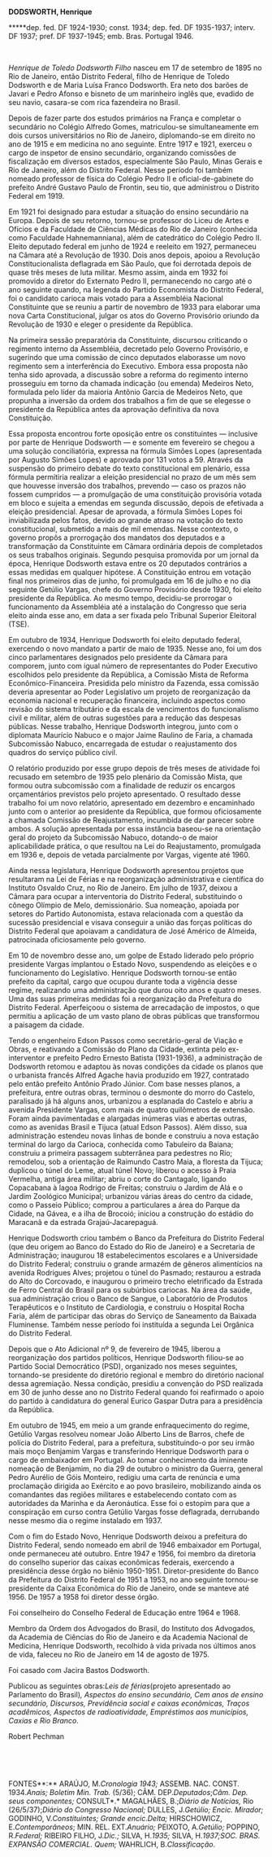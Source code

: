 **DODSWORTH, Henrique**

**\***dep. fed. DF 1924-1930; const. 1934; dep. fed. DF 1935-1937;
interv. DF 1937; pref. DF 1937-1945; emb. Bras. Portugal 1946.

 

*Henrique de Toledo Dodsworth Filho* nasceu em 17 de setembro de 1895 no
Rio de Janeiro, então Distrito Federal, filho de Henrique de Toledo
Dodsworth e de Maria Luísa Franco Dodsworth. Era neto dos barões de
Javari e Pedro Afonso e bisneto de um marinheiro inglês que, evadido de
seu navio, casara-se com rica fazendeira no Brasil.

Depois de fazer parte dos estudos primários na França e completar o
secundário no Colégio Alfredo Gomes, matriculou-se simultaneamente em
dois cursos universitários no Rio de Janeiro, diplomando-se em direito
no ano de 1915 e em medicina no ano seguinte. Entre 1917 e 1921, exerceu
o cargo de inspetor de ensino secundário, organizando comissões de
fiscalização em diversos estados, especialmente São Paulo, Minas Gerais
e Rio de Janeiro, além do Distrito Federal. Nesse período foi também
nomeado professor de física do Colégio Pedro II e oficial-de-gabinete do
prefeito André Gustavo Paulo de Frontin, seu tio, que administrou o
Distrito Federal em 1919.

Em 1921 foi designado para estudar a situação do ensino secundário na
Europa. Depois de seu retorno, tornou-se professor do Liceu de Artes e
Ofícios e da Faculdade de Ciências Médicas do Rio de Janeiro (conhecida
como Faculdade Hahnemanniana), além de catedrático do Colégio Pedro II.
Eleito deputado federal em junho de 1924 e reeleito em 1927, permaneceu
na Câmara até a Revolução de 1930. Dois anos depois, apoiou a Revolução
Constitucionalista deflagrada em São Paulo, que foi derrotada depois de
quase três meses de luta militar. Mesmo assim, ainda em 1932 foi
promovido a diretor do Externato Pedro II, permanecendo no cargo até o
ano seguinte quando, na legenda do Partido Economista do Distrito
Federal, foi o candidato carioca mais votado para a Assembléia Nacional
Constituinte que se reuniu a partir de novembro de 1933 para elaborar
uma nova Carta Constitucional, julgar os atos do Governo Provisório
oriundo da Revolução de 1930 e eleger o presidente da República.

Na primeira sessão preparatória da Constituinte, discursou criticando o
regimento interno da Assembléia, decretado pelo Governo Provisório, e
sugerindo que uma comissão de cinco deputados elaborasse um novo
regimento sem a interferência do Executivo. Embora essa proposta não
tenha sido aprovada, a discussão sobre a reforma do regimento interno
prosseguiu em torno da chamada indicação (ou emenda) Medeiros Neto,
formulada pelo líder da maioria Antônio Garcia de Medeiros Neto, que
propunha a inversão da ordem dos trabalhos a fim de que se elegesse o
presidente da República antes da aprovação definitiva da nova
Constituição.

Essa proposta encontrou forte oposição entre os constituintes —
inclusive por parte de Henrique Dodsworth — e somente em fevereiro se
chegou a uma solução conciliatória, expressa na fórmula Simões Lopes
(apresentada por Augusto Simões Lopes) e aprovada por 131 votos a 59.
Através da suspensão do primeiro debate do texto constitucional em
plenário, essa fórmula permitiria realizar a eleição presidencial no
prazo de um mês sem que houvesse inversão dos trabalhos, prevendo — caso
os prazos não fossem cumpridos — a promulgação de uma constituição
provisória votada em bloco e sujeita a emendas em segunda discussão,
depois de efetivada a eleição presidencial. Apesar de aprovada, a
fórmula Simões Lopes foi inviabilizada pelos fatos, devido ao grande
atraso na votação do texto constitucional, submetido a mais de mil
emendas. Nesse contexto, o governo propôs a prorrogação dos mandatos dos
deputados e a transformação da Constituinte em Câmara ordinária depois
de completados os seus trabalhos originais. Segundo pesquisa promovida
por um jornal da época, Henrique Dodsworth estava entre os 20 deputados
contrários a essas medidas em qualquer hipótese. A Constituição entrou
em votação final nos primeiros dias de junho, foi promulgada em 16 de
julho e no dia seguinte Getúlio Vargas, chefe do Governo Provisório
desde 1930, foi eleito presidente da República. Ao mesmo tempo,
decidiu-se prorrogar o funcionamento da Assembléia até a instalação do
Congresso que seria eleito ainda esse ano, em data a ser fixada pelo
Tribunal Superior Eleitoral (TSE).

Em outubro de 1934, Henrique Dodsworth foi eleito deputado federal,
exercendo o novo mandato a partir de maio de 1935. Nesse ano, foi um dos
cinco parlamentares designados pelo presidente da Câmara para comporem,
junto com igual número de representantes do Poder Executivo escolhidos
pelo presidente da República, a Comissão Mista de Reforma
Econômico-Financeira. Presidida pelo ministro da Fazenda, essa comissão
deveria apresentar ao Poder Legislativo um projeto de reorganização da
economia nacional e recuperação financeira, incluindo aspectos como
revisão do sistema tributário e da escala de vencimentos do
funcionalismo civil e militar, além de outras sugestões para a redução
das despesas públicas. Nesse trabalho, Henrique Dodsworth integrou,
junto com o diplomata Maurício Nabuco e o major Jaime Raulino de Faria,
a chamada Subcomissão Nabuco, encarregada de estudar o reajustamento dos
quadros do serviço público civil.

O relatório produzido por esse grupo depois de três meses de atividade
foi recusado em setembro de 1935 pelo plenário da Comissão Mista, que
formou outra subcomissão com a finalidade de reduzir os encargos
orçamentários previstos pelo projeto apresentado. O resultado desse
trabalho foi um novo relatório, apresentado em dezembro e encaminhado
junto com o anterior ao presidente da República, que formou
oficiosamente a chamada Comissão de Reajustamento, incumbida de dar
parecer sobre ambos. A solução apresentada por essa instância baseou-se
na orientação geral do projeto da Subcomissão Nabuco, dotando-o de maior
aplicabilidade prática, o que resultou na Lei do Reajustamento,
promulgada em 1936 e, depois de vetada parcialmente por Vargas, vigente
até 1960.

Ainda nessa legislatura, Henrique Dodsworth apresentou projetos que
resultaram na Lei de Férias e na reorganização administrativa e
científica do Instituto Osvaldo Cruz, no Rio de Janeiro. Em julho de
1937, deixou a Câmara para ocupar a interventoria do Distrito Federal,
substituindo o cônego Olímpio de Melo, demissionário. Sua nomeação,
apoiada por setores do Partido Autonomista, estava relacionada com a
questão da sucessão presidencial e visava conseguir a união das forças
políticas do Distrito Federal que apoiavam a candidatura de José Américo
de Almeida, patrocinada oficiosamente pelo governo.

Em 10 de novembro desse ano, um golpe de Estado liderado pelo próprio
presidente Vargas implantou o Estado Novo, suspendendo as eleições e o
funcionamento do Legislativo. Henrique Dodsworth tornou-se então
prefeito da capital, cargo que ocupou durante toda a vigência desse
regime, realizando uma administração que durou oito anos e quatro meses.
Uma das suas primeiras medidas foi a reorganização da Prefeitura do
Distrito Federal. Aperfeiçoou o sistema de arrecadação de impostos, o
que permitiu a aplicação de um vasto plano de obras públicas que
transformou a paisagem da cidade.

Tendo o engenheiro Edson Passos como secretário-geral de Viação e Obras,
e reativando a Comissão do Plano da Cidade, extinta pelo ex-interventor
e prefeito Pedro Ernesto Batista (1931-1936), a administração de
Dodsworth retomou e adaptou às novas condições da cidade os planos que o
urbanista francês Alfred Agache havia produzido em 1927, contratado pelo
então prefeito Antônio Prado Júnior. Com base nesses planos, a
prefeitura, entre outras obras, terminou o desmonte do morro do Castelo,
paralisado já há alguns anos, urbanizou a esplanada do Castelo e abriu a
avenida Presidente Vargas, com mais de quatro quilômetros de extensão.
Foram ainda pavimentadas e alargadas inúmeras vias e abertas outras,
como as avenidas Brasil e Tijuca (atual Edson Passos). Além disso, sua
administração estendeu novas linhas de bonde e construiu a nova estação
terminal do largo da Carioca, conhecida como Tabuleiro da Baiana;
construiu a primeira passagem subterrânea para pedestres no Rio;
remodelou, sob a orientação de Raimundo Castro Maia, a floresta da
Tijuca; duplicou o túnel do Leme, atual túnel Novo; liberou o acesso à
Praia Vermelha, antiga área militar; abriu o corte do Cantagalo, ligando
Copacabana à lagoa Rodrigo de Freitas; construiu o Jardim de Alá e o
Jardim Zoológico Municipal; urbanizou várias áreas do centro da cidade,
como o Passeio Público; comprou a particulares a área do Parque da
Cidade, na Gávea, e a ilha de Brocoió; iniciou a construção do estádio
do Maracanã e da estrada Grajaú-Jacarepaguá.

Henrique Dodsworth criou também o Banco da Prefeitura do Distrito
Federal (que deu origem ao Banco do Estado do Rio de Janeiro) e a
Secretaria de Administração; inaugurou 18 estabelecimentos escolares e a
Universidade do Distrito Federal; construiu o grande armazém de gêneros
alimentícios na avenida Rodrigues Alves; projetou o túnel do Pasmado;
restaurou a estrada do Alto do Corcovado, e inaugurou o primeiro trecho
eletrificado da Estrada de Ferro Central do Brasil para os subúrbios
cariocas. Na área da saúde, sua administração criou o Banco de Sangue, o
Laboratório de Produtos Terapêuticos e o Instituto de Cardiologia, e
construiu o Hospital Rocha Faria, além de participar das obras do
Serviço de Saneamento da Baixada Fluminense. Também nesse período foi
instituída a segunda Lei Orgânica do Distrito Federal.

Depois que o Ato Adicional nº 9, de fevereiro de 1945, liberou a
reorganização dos partidos políticos, Henrique Dodsworth filiou-se ao
Partido Social Democrático (PSD), organizado nos meses seguintes,
tornando-se presidente do diretório regional e membro do diretório
nacional dessa agremiação. Nessa condição, presidiu a convenção do PSD
realizada em 30 de junho desse ano no Distrito Federal quando foi
reafirmado o apoio do partido à candidatura do general Eurico Gaspar
Dutra para a presidência da República.

Em outubro de 1945, em meio a um grande enfraquecimento do regime,
Getúlio Vargas resolveu nomear João Alberto Lins de Barros, chefe de
polícia do Distrito Federal, para a prefeitura, substituindo-o por seu
irmão mais moço Benjamim Vargas e transferindo Henrique Dodsworth para o
cargo de embaixador em Portugal. Ao tomar conhecimento da iminente
nomeação de Benjamim, no dia 29 de outubro o ministro da Guerra, general
Pedro Aurélio de Góis Monteiro, redigiu uma carta de renúncia e uma
proclamação dirigida ao Exército e ao povo brasileiro, mobilizando ainda
os comandantes das regiões militares e estabelecendo contato com as
autoridades da Marinha e da Aeronáutica. Esse foi o estopim para que a
conspiração em curso contra Getúlio Vargas fosse deflagrada, derrubando
nesse mesmo dia o regime instalado em 1937.

Com o fim do Estado Novo, Henrique Dodsworth deixou a prefeitura do
Distrito Federal, sendo nomeado em abril de 1946 embaixador em Portugal,
onde permaneceu até outubro. Entre 1947 e 1956, foi membro da diretoria
do conselho superior das caixas econômicas federais, exercendo a
presidência desse órgão no biênio 1950-1951. Diretor-presidente do Banco
da Prefeitura do Distrito Federal de 1951 a 1953, no ano seguinte
tornou-se presidente da Caixa Econômica do Rio de Janeiro, onde se
manteve até 1956. De 1957 a 1958 foi diretor desse órgão.

Foi conselheiro do Conselho Federal de Educação entre 1964 e 1968.

Membro da Ordem dos Advogados do Brasil, do Instituto dos Advogados, da
Academia de Ciências do Rio de Janeiro e da Academia Nacional de
Medicina, Henrique Dodsworth, recolhido à vida privada nos últimos anos
de vida, faleceu no Rio de Janeiro em 14 de agosto de 1975.

Foi casado com Jacira Bastos Dodsworth.

Publicou as seguintes obras:*Leis de férias*(projeto apresentado ao
Parlamento do Brasil)*, Aspectos do ensino secundário, Cem anos de
ensino secundário, Discursos, Previdência social e caixas econômicas,
Traços acadêmicos, Aspectos de radioatividade, Empréstimos aos
municípios, Caxias e Rio Branco*.

Robert Pechman

 

 

FONTES**:** ARAÚJO, M.*Cronologia 1943;* ASSEMB. NAC. CONST.
1934.*Anais; Boletim Min. Trab.* (5/36); CÂM. DEP.*Deputados*;*Câm. Dep.
seus componentes;* CONSULT*.* MAGALHÃES, B.;*Diário de Notícias,* Rio
(26/5/37);*Diário do Congresso Nacional;* DULLES, J.*Getúlio; Encic.
Mirador;* GODINHO, V.*Constituintes; Grande encic*.*Delta;* HIRSCHOWICZ,
E.*Contemporâneos*; MIN. REL. EXT.*Anuário;* PEIXOTO, A.*Getúlio;*
POPPINO, R.*Federal;* RIBEIRO FILHO, J.*Dic.;* SILVA, H.*1935;* SILVA,
H.*1937;*SOC. BRAS. EXPANSÃO COMERCIAL*. Quem;* WAHRLICH,
B.*Classificação*.

 
